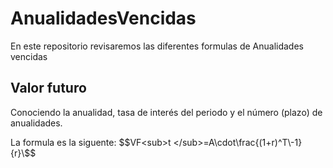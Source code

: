 # AnualidadesVencidas
En este repositorio revisaremos las diferentes formulas de Anualidades vencidas 

## Valor futuro
Conociendo la anualidad, tasa de interés del periodo y el número (plazo) de anualidades.

La formula es la siguente:
$$VF<sub>t </sub>=A\cdot\frac{(1+r)^T\-1}{r}\$$

